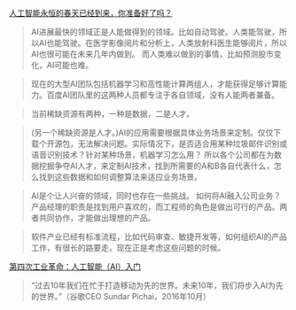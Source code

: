 [人工智能永恒的春天已经到来，你准备好了吗？](http://www.infoq.com/cn/articles/artificial-intelligence-is-the-new-electricity?utm_source=articles_about_AI&utm_medium=link&utm_campaign=AI)
> AI进展最快的领域正是人能做得到的领域。比如自动驾驶。人类能驾驶，所以AI也能驾驶。在医学影像阅片和分析上，人类放射科医生能够阅片，所以AI也很可能在未来几年内做到。
而人类难以做到的事情，比如预测股市变化，AI可能也难。

> 现在的大型AI团队包括机器学习和高性能计算两组人，才能获得足够计算能力。百度AI团队里的这两种人员都专注于各自领域，没有人能两者兼备。

> 当前稀缺资源有两种，一种是数据，二是人才。

>(另一个稀缺资源是人才。)AI的应用需要根据具体业务场景来定制。仅仅下载个开源包，无法解决问题。实际情况下，是否适合用某种垃圾邮件识别或语音识别技术？针对某种场景，机器学习怎么用？ 所以各个公司都在为数据挖掘争夺AI人才，来定制AI技术，找到所需要的A和B各自代表什么，怎么找到这些数据和如何调整算法来适应业务场景。

>AI是个让人兴奋的领域，同时也存在一些挑战。 如何将AI融入公司业务？
产品经理的职责是找到用户喜欢的，而工程师的角色是做出可行的产品。两者共同协作，才能做出理想的产品。

>软件产业已经有标准流程，比如代码审查、敏捷开发等，如何组织AI的产品工作，有很长的路要走，现在正是考虑这些问题的时候。

[第四次工业革命：人工智能（AI）入门](http://www.infoq.com/cn/articles/the-fourth-industrial-revolution-an-introduction-to-ai?utm_source=articles_about_AI&utm_medium=link&utm_campaign=AI)
>“过去10年我们在忙于打造移动为先的世界。未来10年，我们将步入AI为先的世界。”（谷歌CEO Sundar Pichai，2016年10月）
